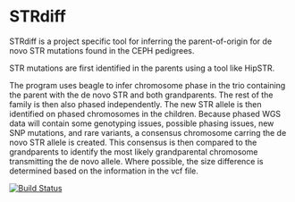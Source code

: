# STRdiff


STRdiff is a project specific tool for inferring the parent-of-origin
for de novo STR mutations found in the CEPH pedigrees.

STR mutations are first identified in the parents using a tool
like HipSTR.

The program uses beagle to infer chromosome phase in the trio containing
the parent with the de novo STR and both grandparents.  The
rest of the family is then also phased independently.  The new
STR allele is then identified on phased chromosomes in the
children.  Because phased WGS data will contain some genotyping issues,
possible phasing issues, new SNP mutations, and rare variants,
a consensus chromosome carring the de novo STR allele is created.
This consensus is then compared to the grandparents to identify
the most likely grandparental chromosome transmitting the de novo allele.
Where possible, the size difference is determined based on the
information in the vcf file.


[![Build Status](https://travis-ci.com/scott.watkins@genetics.utah.edu/STRdiff.jl.svg?branch=master)](https://travis-ci.com/scott.watkins@genetics.utah.edu/STRdiff.jl)
